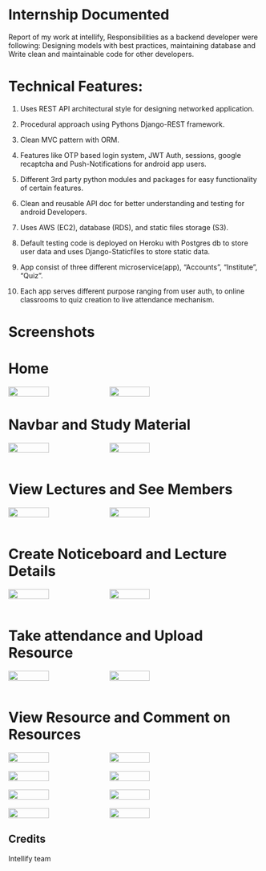 # Internship Documented
Report of my work at intellify,
Responsibilities as a backend developer were following: 
Designing models with best practices, maintaining database and Write clean and maintainable code for other developers.


# Technical Features:

1. Uses REST API architectural style for designing networked application.

2. Procedural approach using Pythons Django-REST framework.

3. Clean MVC pattern with ORM.

4. Features like OTP based login system, JWT Auth, sessions, google recaptcha and Push-Notifications for android app users.

5. Different 3rd party python modules and packages for easy functionality of certain features.

6. Clean and reusable API doc for better understanding and testing for android Developers.

7. Uses AWS (EC2), database (RDS), and static files storage (S3).

8. Default testing code is deployed on Heroku with Postgres db to store user data and uses Django-Staticfiles to store static data.

9. App consist of three different microservice(app), “Accounts”, “Institute”, “Quiz”.

10. Each app serves different purpose ranging from user auth, to online classrooms to quiz creation to live attendance mechanism.


# Screenshots
<h1>Home </h1>
<div style="display:flex;" >
<img src="Screenshots/SS1.png" width="40%"/>
<img src="Screenshots/SS2.png" width="40%"/>
</div>
<h1>Navbar and Study Material </h1>
<div style="display:flex;" >
<img src="Screenshots/SS3.png" width="40%"/>
<img src="Screenshots/SS4.png" width="40%" />
</div>

<br>
<h1>View Lectures and See Members</h1>
<div style="display:flex;" >
<img src="Screenshots/SS5.png" width="40%"/>
<img src="Screenshots/SS6.png" width="40%" />
</div>

<br>
<h1>Create Noticeboard and Lecture Details</h1>
<div style="display:flex;" >
<img src="Screenshots/SS7.png" width="40%"/>
<img src="Screenshots/SS8.png" width="40%" />
</div>

<br>
<h1>Take attendance and Upload Resource</h1>
<div style="display:flex;" >
<img src="Screenshots/SS9.png" width="40%"/>
<img src="Screenshots/SS10.png" width="40%" />
</div>

<br>
<h1>View Resource and Comment on Resources</h1>
<div style="display:flex;" >
<img src="Screenshots/SS11.png" width="40%"/>
<img src="Screenshots/SS12.png" width="40%" />
</div>

<br>
<div style="display:flex;" >
<img src="Screenshots/SS13.png" width="40%"/>
<img src="Screenshots/SS14.png" width="40%" />
</div>

<br>
<div style="display:flex;" >
<img src="Screenshots/SS15.png" width="40%"/>
<img src="Screenshots/SS16.png" width="40%" />
</div>

<br>
<div style="display:flex;" >
<img src="Screenshots/SS17.png" width="40%"/>
<img src="Screenshots/SS18.png" width="40%" />
</div>

## Credits
Intellify team

